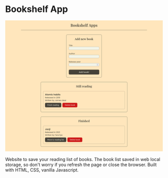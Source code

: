 # Bookshelf App

![Screenshot](screenshot.png)

Website to save your reading list of books. The book list saved in web local storage, so don't worry if you refresh the page or close the browser.
Built with HTML, CSS, vanilla Javascript.
